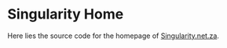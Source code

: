 # Singularity Home

Here lies the source code for the homepage of 
[Singularity.net.za](https://singularity.net.za).
